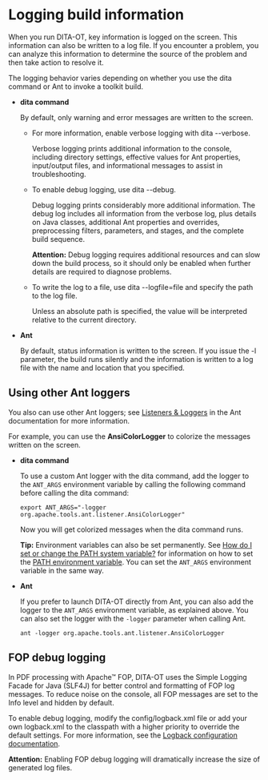 # Logging build information

When you run DITA-OT, key information is logged on the screen. This information can also be written to a log file. If you encounter a problem, you can analyze this information to determine the source of the problem and then take action to resolve it.

The logging behavior varies depending on whether you use the dita command or Ant to invoke a toolkit build.

-   **dita command**

    By default, only warning and error messages are written to the screen.

    -   For more information, enable verbose logging with dita --verbose.

        Verbose logging prints additional information to the console, including directory settings, effective values for Ant properties, input/output files, and informational messages to assist in troubleshooting.

    -   To enable debug logging, use dita --debug.

        Debug logging prints considerably more additional information. The debug log includes all information from the verbose log, plus details on Java classes, additional Ant properties and overrides, preprocessing filters, parameters, and stages, and the complete build sequence.

        **Attention:** Debug logging requires additional resources and can slow down the build process, so it should only be enabled when further details are required to diagnose problems.

    -   To write the log to a file, use dita --logfile=file and specify the path to the log file.

        Unless an absolute path is specified, the value will be interpreted relative to the current directory.

-   **Ant**

    By default, status information is written to the screen. If you issue the -l parameter, the build runs silently and the information is written to a log file with the name and location that you specified.


## Using other Ant loggers

You also can use other Ant loggers; see [Listeners &amp; Loggers](https://ant.apache.org/manual/listeners.html) in the Ant documentation for more information.

For example, you can use the **AnsiColorLogger** to colorize the messages written on the screen.

-   **dita command**

    To use a custom Ant logger with the dita command, add the logger to the `ANT_ARGS` environment variable by calling the following command before calling the dita command:

    ```syntax-bash
    export ANT_ARGS="-logger org.apache.tools.ant.listener.AnsiColorLogger"
    ```

    Now you will get colorized messages when the dita command runs.

    **Tip:** Environment variables can also be set permanently. See [How do I set or change the PATH system variable?](https://www.java.com/en/download/help/path.xml) for information on how to set the [PATH environment variable](https://en.wikipedia.org/wiki/PATH_(variable)). You can set the `ANT_ARGS` environment variable in the same way.

-   **Ant**

    If you prefer to launch DITA-OT directly from Ant, you can also add the logger to the `ANT_ARGS` environment variable, as explained above. You can also set the logger with the `-logger` parameter when calling Ant.

    ```syntax-bash
    ant -logger org.apache.tools.ant.listener.AnsiColorLogger
    ```


## FOP debug logging

In PDF processing with Apache™ FOP, DITA-OT uses the Simple Logging Facade for Java \(SLF4J\) for better control and formatting of FOP log messages. To reduce noise on the console, all FOP messages are set to the Info level and hidden by default.

To enable debug logging, modify the config/logback.xml file or add your own logback.xml to the classpath with a higher priority to override the default settings. For more information, see the [Logback configuration documentation](https://logback.qos.ch/manual/configuration.html).

**Attention:** Enabling FOP debug logging will dramatically increase the size of generated log files.

